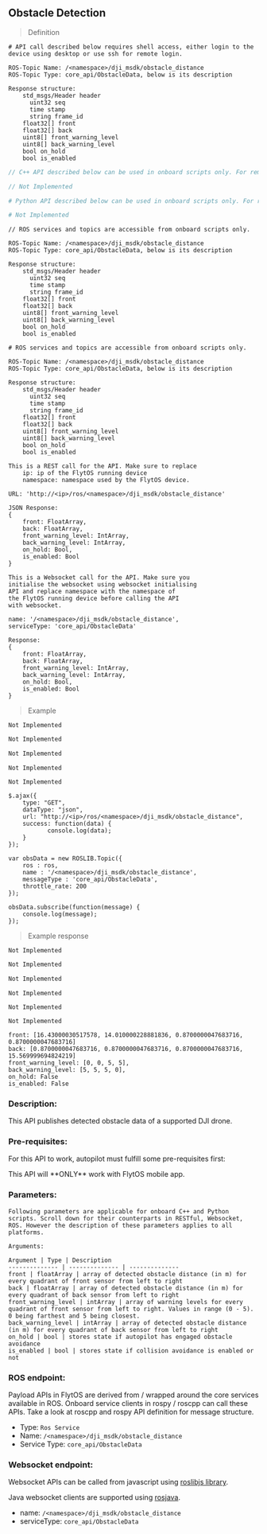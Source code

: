 ## Obstacle Detection

> Definition

```shell
# API call described below requires shell access, either login to the device using desktop or use ssh for remote login.

ROS-Topic Name: /<namespace>/dji_msdk/obstacle_distance
ROS-Topic Type: core_api/ObstacleData, below is its description

Response structure:
    std_msgs/Header header
      uint32 seq
      time stamp
      string frame_id
    float32[] front
    float32[] back
    uint8[] front_warning_level
    uint8[] back_warning_level
    bool on_hold
    bool is_enabled
```

```cpp
// C++ API described below can be used in onboard scripts only. For remote scripts you can use http client libraries to call FlytOS REST endpoints from C++.

// Not Implemented
```

```python
# Python API described below can be used in onboard scripts only. For remote scripts you can use http client libraries to call FlytOS REST endpoints from Python.

# Not Implemented
```

```cpp--ros
// ROS services and topics are accessible from onboard scripts only.

ROS-Topic Name: /<namespace>/dji_msdk/obstacle_distance
ROS-Topic Type: core_api/ObstacleData, below is its description

Response structure:
    std_msgs/Header header
      uint32 seq
      time stamp
      string frame_id
    float32[] front
    float32[] back
    uint8[] front_warning_level
    uint8[] back_warning_level
    bool on_hold
    bool is_enabled
```

```python--ros
# ROS services and topics are accessible from onboard scripts only.

ROS-Topic Name: /<namespace>/dji_msdk/obstacle_distance
ROS-Topic Type: core_api/ObstacleData, below is its description

Response structure:
    std_msgs/Header header
      uint32 seq
      time stamp
      string frame_id
    float32[] front
    float32[] back
    uint8[] front_warning_level
    uint8[] back_warning_level
    bool on_hold
    bool is_enabled
```

```javascript--REST
This is a REST call for the API. Make sure to replace 
    ip: ip of the FlytOS running device
    namespace: namespace used by the FlytOS device.

URL: 'http://<ip>/ros/<namespace>/dji_msdk/obstacle_distance'

JSON Response:
{
    front: FloatArray,
    back: FloatArray,
    front_warning_level: IntArray,
    back_warning_level: IntArray,
    on_hold: Bool,
    is_enabled: Bool
}
```

```javascript--Websocket
This is a Websocket call for the API. Make sure you 
initialise the websocket using websocket initialising 
API and replace namespace with the namespace of 
the FlytOS running device before calling the API 
with websocket.

name: '/<namespace>/dji_msdk/obstacle_distance',
serviceType: 'core_api/ObstacleData'

Response:
{
    front: FloatArray,
    back: FloatArray,
    front_warning_level: IntArray,
    back_warning_level: IntArray,
    on_hold: Bool,
    is_enabled: Bool
}
```

> Example

```shell
Not Implemented
```

```cpp
Not Implemented
```

```python
Not Implemented
```

```cpp--ros
Not Implemented
```

```python--ros
Not Implemented
```

```javascript--REST
$.ajax({
    type: "GET",
    dataType: "json",
    url: "http://<ip>/ros/<namespace>/dji_msdk/obstacle_distance",
    success: function(data) {
           console.log(data);
    }
});
```

```javascript--Websocket
var obsData = new ROSLIB.Topic({
    ros : ros,
    name : '/<namespace>/dji_msdk/obstacle_distance',
    messageType : 'core_api/ObstacleData',
    throttle_rate: 200
});

obsData.subscribe(function(message) {
    console.log(message);
});
```


> Example response

```shell
Not Implemented
```

```cpp
Not Implemented
```

```python
Not Implemented
```

```cpp--ros
Not Implemented
```

```python--ros
Not Implemented
```

```javascript--REST
Not Implemented
```

```javascript--Websocket
front: [16.43000030517578, 14.010000228881836, 0.8700000047683716, 0.8700000047683716]
back: [0.8700000047683716, 0.8700000047683716, 0.8700000047683716, 15.569999694824219]
front_warning_level: [0, 0, 5, 5],
back_warning_level: [5, 5, 5, 0],
on_hold: False
is_enabled: False
```

### Description:

This API publishes detected obstacle data of a supported DJI drone.

### Pre-requisites:
For this API to work, autopilot must fulfill some pre-requisites first:

<aside class="warning">
    This API will **ONLY** work with FlytOS mobile app.
</aside>

### Parameters:
    
    Following parameters are applicable for onboard C++ and Python scripts. Scroll down for their counterparts in RESTful, Websocket, ROS. However the description of these parameters applies to all platforms. 
    
    Arguments:
    
    Argument | Type | Description
    -------------- | -------------- | --------------
    front | floatArray | array of detected obstacle distance (in m) for every quadrant of front sensor from left to right
    back | floatArray | array of detected obstacle distance (in m) for every quadrant of back sensor from left to right
    front_warning_level | intArray | array of warning levels for every quadrant of front sensor from left to right. Values in range (0 - 5). 0 being farthest and 5 being closest.
    back_warning_level | intArray | array of detected obstacle distance (in m) for every quadrant of back sensor from left to right
    on_hold | bool | stores state if autopilot has engaged obstacle avoidance
    is_enabled | bool | stores state if collision avoidance is enabled or not
    

### ROS endpoint:

Payload APIs in FlytOS are derived from / wrapped around the core services available in ROS. Onboard service clients in rospy / roscpp can call these APIs. Take a look at roscpp and rospy API definition for message structure. 

* Type: `Ros Service`
* Name: `/<namespace>/dji_msdk/obstacle_distance`
* Service Type: `core_api/ObstacleData`

### Websocket endpoint:

Websocket APIs can be called from javascript using [roslibjs library](https://github.com/RobotWebTools/roslibjs).

Java websocket clients are supported using [rosjava](http://wiki.ros.org/rosjava).

* name: `/<namespace>/dji_msdk/obstacle_distance`
* serviceType: `core_api/ObstacleData`

